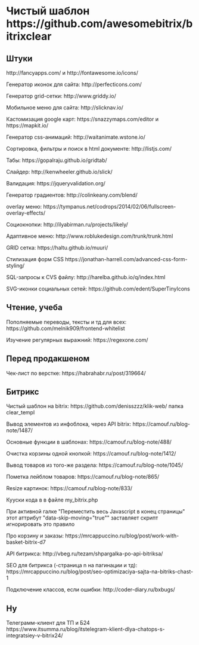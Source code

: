 <h1>Чистый шаблон https://github.com/awesomebitrix/bitrixclear</h1>

<h2>Штуки</h2>
<p>http://fancyapps.com/ и http://fontawesome.io/icons/</p>
<p>Генератор иконок для сайта: http://perfecticons.com/ </p>
<p>Генератор grid-сетки: http://www.griddy.io/</p>
<p>Мобильное меню для сайта: http://slicknav.io/</p>
<p>Кастомизация google карт: https://snazzymaps.com/editor и https://mapkit.io/</p>
<p>Генератор css-анимаций: http://waitanimate.wstone.io/</p>
<p>Сортировка, фильтры и поиск в html документе: http://listjs.com/</p>
<p>Табы: https://gopalraju.github.io/gridtab/</p>
<p>Слайдер: http://kenwheeler.github.io/slick/</p>
<p>Валидация: https://jqueryvalidation.org/</p>
<p>Генератор градиентов: http://colinkeany.com/blend/</p>
<p>overlay меню: https://tympanus.net/codrops/2014/02/06/fullscreen-overlay-effects/</p>
<p>Социокнопки: http://ilyabirman.ru/projects/likely/</p>
<p>Адаптивное меню: http://www.roblukedesign.com/trunk/trunk.html</p>
<p>GRID сетка: https://haltu.github.io/muuri/</p>
<p>Стилизация форм CSS https://jonathan-harrell.com/advanced-css-form-styling/</p>
<p>SQL-запросы к CVS файлу: http://harelba.github.io/q/index.html</p>
<p>SVG-иконки социальных сетей: https://github.com/edent/SuperTinyIcons</p>
<p></p>

<h2>Чтение, учеба</h2>
<p>Пополняемые переводы, тексты и тд для всех: https://github.com/melnik909/frontend-whitelist</p>
<p>Изучение регулярных выражний: https://regexone.com/</p>

<h2>Перед продакшеном</h2>
<p>Чек-лист по верстке: https://habrahabr.ru/post/319664/</p>

<h2>Битрикс</h2>
<p>Чистый шаблон на bitrix: https://github.com/denisszzz/klik-web/ папка clear_templ</p>
<p>Вывод элементов из инфоблока, через API bitrix: https://camouf.ru/blog-note/1487/</p>
<p>Основные функции в шаблонах: https://camouf.ru/blog-note/488/</p>
<p>Очистка корзины одной кнопкой: https://camouf.ru/blog-note/1412/</p>
<p>Вывод товаров из того-же раздела: https://camouf.ru/blog-note/1045/</p>
<p>Пометка лейблом товаров: https://camouf.ru/blog-note/865/</p>
<p>Resize картинок: https://camouf.ru/blog-note/833/</p>
<p>Кууски кода в в файле my_bitrix.php</p>
<p>При активной галке "Переместить весь Javascript в конец страницы" этот аттрибут "data-skip-moving="true"" заставляет скрипт игнорировать это правило</p>
<p>Про корзину и заказы: https://mrcappuccino.ru/blog/post/work-with-basket-bitrix-d7</p>
<p>API битрикса: http://vbeg.ru/tezam/shpargalka-po-api-bitriksa/</p>
<p>SEO для битрикса (-страница n на пагинации и тд): https://mrcappuccino.ru/blog/post/seo-optimizaciya-sajta-na-bitriks-chast-1</p>
<p>Подключение классов, если ошибки: http://coder-diary.ru/bxbugs/</p>

<h2>Ну</h2>
<p>Телеграмм-клиент для ТП и Б24 https://www.itsumma.ru/blog/itstelegram-klient-dlya-chatops-s-integratsiey-v-bitrix24/</p>
